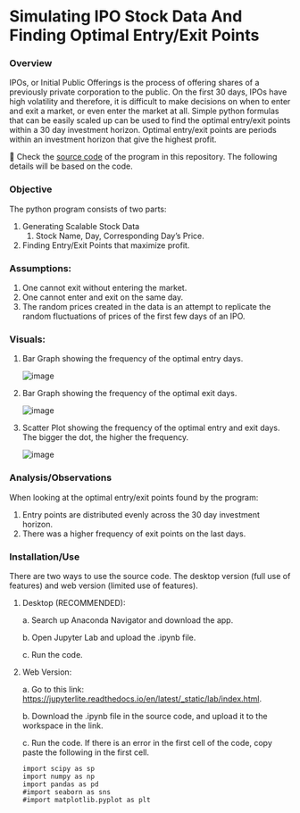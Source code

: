 # Simulating IPO Stock Data And Finding Optimal Entry/Exit Points

### Overview

IPOs, or Initial Public Offerings is the process of offering shares of a previously private corporation to the public. On the first 30 days, IPOs have high volatility and therefore, it is difficult to make decisions on when to enter and exit a market, or even enter the market at all. Simple python formulas that can be easily scaled up can be used to find the optimal entry/exit points within a 30 day investment horizon. Optimal entry/exit points are periods within an investment horizon that give the highest profit. 



🔗 Check the [source code](https://github.com/RishiHub-S/Simulating_Stock_Data/blob/main/StockDataV2.ipynb) of the program in this repository. The following details will be based on the code.


### Objective

The python program consists of two parts:

1. Generating Scalable Stock Data 
    1. Stock Name, Day, Corresponding Day’s Price.
2. Finding Entry/Exit Points that maximize profit.

### Assumptions:

1. One cannot exit without entering the market.
2. One cannot enter and exit on the same day.
3. The random prices created in the data is an attempt to replicate the random fluctuations of prices of the first few days of an IPO.

### Visuals:


1. Bar Graph showing the frequency of the optimal entry days.

    ![image](https://user-images.githubusercontent.com/86998121/163735833-84b7f8a0-389f-4066-b051-154ed655bc63.png)

 2. Bar Graph showing the frequency of the optimal exit days.

    ![image](https://user-images.githubusercontent.com/86998121/163735935-275f607b-62a1-4cc6-9a9d-d67e211f10d9.png)

3. Scatter Plot showing the frequency of the optimal entry and exit days. The bigger the dot, the higher the frequency.
    
    ![image](https://user-images.githubusercontent.com/86998121/163735979-2861ac24-27fd-436e-a618-a9b64ede0050.png)


### Analysis/Observations

When looking at the optimal entry/exit points found by the program:

1. Entry points are distributed evenly across the 30 day investment horizon. 
2. There was a higher frequency of exit points on the last days.


### Installation/Use

There are two ways to use the source code. The desktop version (full use of features) and web version (limited use of features).



1. Desktop (RECOMMENDED):
    
    a. Search up Anaconda Navigator and download the app.
    
    b. Open Jupyter Lab and upload the .ipynb file.
    
    c. Run the code.


2. Web Version: 
    
    a. Go to this link: https://jupyterlite.readthedocs.io/en/latest/_static/lab/index.html.
   
    b. Download the .ipynb file in the source code, and upload it to the workspace in the link.
    
    c. Run the code. If there is an error in the first cell of the code, copy paste the following in the first cell.
      ```
      import scipy as sp
      import numpy as np
      import pandas as pd
      #import seaborn as sns
      #import matplotlib.pyplot as plt
      ```
